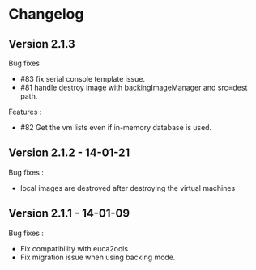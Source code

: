 # Changelog

## Version 2.1.3

Bug fixes

  - #83 fix serial console template issue.
  - #81 handle destroy image with backingImageManager and src=dest path.

Features : 
  - #82 Get the vm lists even if in-memory database is used.

## Version 2.1.2 - 14-01-21

Bug fixes : 

  - local images are destroyed after destroying the virtual machines

## Version 2.1.1 - 14-01-09

Bug fixes :

  - Fix compatibility with euca2ools
  - Fix migration issue when using backing mode.


